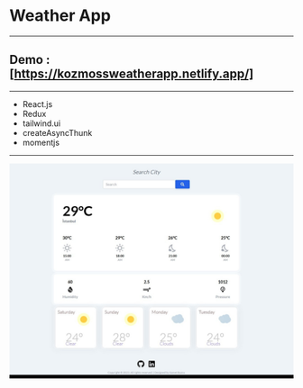 # Weather App

***

## Demo : [https://kozmossweatherapp.netlify.app/]

***

- React.js
- Redux
- tailwind.ui
- createAsyncThunk
- momentjs

***
![alt text](https://github.com/kozmoss/WeatherApp2/blob/main/src/assets/screen.jpg)
